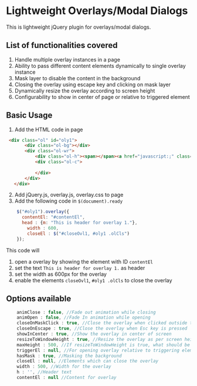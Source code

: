 Lightweight Overlays/Modal Dialogs
====================================

This is lightweight jQuery plugin for overlays/modal dialogs.


List of functionalities covered
--------------------------------

 1. Handle multiple overlay instances in a page
 2. Ability to pass different content elements dynamically to single overlay instance
 2. Mask layer to disable the content in the background
 2. Closing the overlay using escape key and clicking on mask layer
 3. Dynamically resize the overlay according to screen height
 4. Configurability to show in center of page or relative to triggered element

Basic Usage
-----------
 1. Add the HTML code in page
 
 ```html
  <div class="ol" id="oly1">
		<div class="ol-bg"></div>
		<div class="ol-wr">
			<div class="ol-h"><span></span><a href="javascript:;" class="olCls">X</a></div>
			<div class="ol-c">
				
			</div>
		</div>
	</div>
```
 2. Add jQuery.js, overlay.js, overlay.css to page
 3. Add the following code in ``` $(document).ready ```

```javascript 
	$("#oly1").overlay({
	  contentEl: "#contentEl",
	  head : {m: "This is header for overlay 1."},
		width : 600,
		closeEl : $("#closeOvl1, #oly1 .olCls")
	});
```

This code will 

 1. open a overlay by showing the element with ID `contentEl` 
 2. set the text `This is header for overlay 1.` as header 
 3. set the width as 600px for the overlay
 4. enable the elements `closeOvl1`, `#oly1 .olCls` to close the overlay
 
Options available
------------------

```javascript 
	animClose : false, //Fade out animation while closing
	animOpen : false, //Fade In animation while opening
	closeOnMaskClick : true, //Close the overlay when clicked outside the overlay i.e on mask
	closeOnEscape : true, //Close the overlay when Esc key is pressed
	showInCenter : true, //Show the overlay in center of screen
	resizeToWindowHeight : true, //Resize the overlay as per screen height
	maxHeight : 500, //If resizeToWindowHeight is true, what should be the max height for overlay
	triggerEl : null, //For opening overlay relative to triggering element
	hasMask : true, //Masking the background
	closeEl : null, //Elements which can close the overlay
	width : 500, //Width for the overlay
	h : '', //Header text
	contentEl : null //Content for overlay
	
```